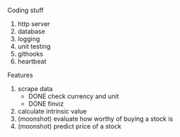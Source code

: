 Coding stuff
1. http server
2. database
3. logging
4. unit testing
5. githooks
6. heartbeat


Features
1. scrape data
    - DONE check currency and unit
    - DONE finviz
2. calculate intrinsic value
3. (moonshot) evaluate how worthy of buying a stock is
4. (moonshot) predict price of a stock